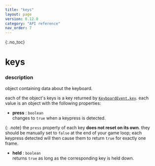 ```yaml
---
title: "keys"
layout: page
version: 0.12.0
category: "API reference"
nav_order: 7
---
```


{:.no_toc}
# keys

### description
object containing data about the keyboard.

each of the object's keys is a key returned by [`KeyboardEvent.key`](https://developer.mozilla.org/en-US/docs/Web/API/KeyboardEvent/key). each value is an object with the following properties:

- **press** : `boolean`\
changes to `true` when a keypress is detected.

{: .note}
the `press` property of each key **does not reset on its own**. they should be manually set to `false` at the end of your game loop; each keypress detected will then cause them to return `true` for exactly one frame.

- **held** : `boolean`\
returns `true` as long as the corresponding key is held down.

